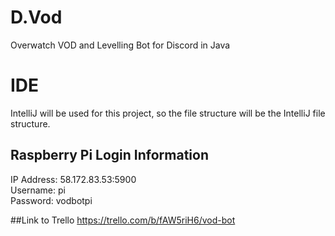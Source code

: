 # D.Vod
Overwatch VOD and Levelling Bot for Discord in Java

# IDE
IntelliJ will be used for this project, so the file structure will be the IntelliJ file structure.

## Raspberry Pi Login Information
IP Address: 58.172.83.53:5900  
Username: pi  
Password: vodbotpi  

##Link to Trello
https://trello.com/b/fAW5riH6/vod-bot
